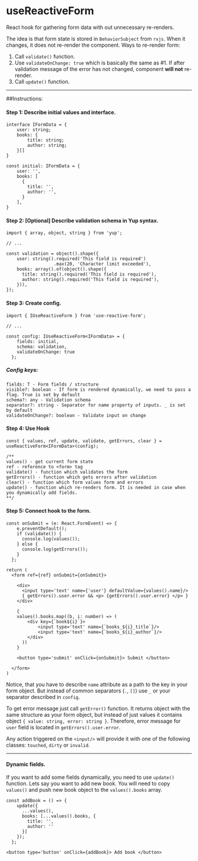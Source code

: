 # useReactiveForm

React hook for gathering form data with out unnecessary re-renders. 

The idea is that form state is stored in `BehaviorSubject` from `rxjs`. When it changes,
it does not re-render the component. Ways to re-render form:
1. Call `validate()` function.
2. Use `validateOnChange: true` which is basically the same as #1. If after validation message of the error
has not changed, component **will not** re-render.
3. Call `update()` function.
___
##Instructions:

#### Step 1: Describe initial values and interface.

    interface IFormData = {
        user: string;
        books: {
            title: string;
            author: string;
        }[]
    }
    
    const initial: IFormData = {
        user: '',
        books: [
          {
            title: '',
            author: '',  
          }
        ],
    }

#### Step 2: [Optional] Describe validation schema in Yup syntax.

    import { array, object, string } from 'yup';
    
    // ...
    
    const validation = object().shape({
        user: string().required('This field is required')
                      .max(20, 'Character limit exceeded'),
        books: array().of(object().shape({
          title: string().required('This field is required'),
          author: string().required('This field is required'),
        })),
    });

#### Step 3: Create config.

    import { IUseReactiveForm } from 'use-reactive-form';
    
    // ...
    
    const config: IUseReactiveForm<IFormData> = {
        fields: initial,
        schema: validation,
        validateOnChange: true
      };
   
##### Config keys:   
    fields: T - Form fields / structure  
    visible?: boolean - If form is rendered dynamically, we need to pass a flag. True is set by default  
    schema?: any - Validation schema  
    separator?: string - Separator for name property of inputs. _ is set by default  
    validateOnChange?: boolean - Validate input on change  

#### Step 4: Use Hook

    const { values, ref, update, validate, getErrors, clear } = useReactiveForm<IFormData>(config);
    
    /**
    values() - get current form state
    ref - reference to <form> tag
    validate() - function which validates the form
    getErrors() - function which gets errors after validation
    clear() - function which form values form and errors
    update() - function which re-renders form. It is needed in case when you dynamically add fields.
    **/
    
#### Step 5: Connect hook to the form.

    const onSubmit = (e: React.FormEvent) => {
        e.preventDefault();
        if (validate()) {
          console.log(values());
        } else {
          console.log(getErrors());
        }
      };
    
    return (
      <form ref={ref} onSubmit={onSubmit}>
      
        <div>
          <input type='text' name={'user'} defaultValue={values().name}/>
          { getErrors().user.error && <p> {getErrors().user.error} </p> }
        </div>
      
        {
        values().books.map((b, i: number) => (
            <div key={`book${i}`}>
                <input type='text' name={`books_${i}_title`}/>
                <input type='text' name={`books_${i}_author`}/>    
            </div>
          ))
        }
      
        <button type='submit' onClick={onSubmit}> Submit </button>
      
      </form>
    )
    
Notice, that you have to describe `name` attribute as a path to the key in your form object.
But instead of common separators (`.`, `[]`) use `_` or your separator described in `config`.  

To get error message just call `getError()` function. It returns object with the same structure as your
form object, but instead of just values it contains object `{ value: string, error: string }`. 
Therefore, error message for `user` field is located in `getErrors().user.error`.

Any action triggered on the `<input/>` will provide it with one of the following classes:   `touched`, `dirty` or `invalid`.
___
#### Dynamic fields.

If you want to add some fields dynamically, you need to use `update()` function. 
Lets say you want to add new book. You will need to copy `values()` and push new book object to the `values().books` array.

    const addBook = () => {
        update({
          ...values(),
          books: [...values().books, {
            title: '',
            author: ''
          }]
        });
      };
      
    <button type='button' onClick={addBook}> Add book </button>
